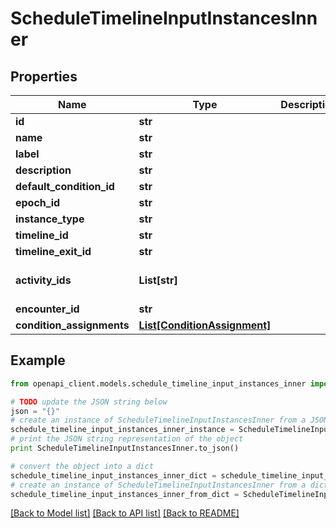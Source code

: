 # ScheduleTimelineInputInstancesInner


## Properties
Name | Type | Description | Notes
------------ | ------------- | ------------- | -------------
**id** | **str** |  | 
**name** | **str** |  | 
**label** | **str** |  | [optional] 
**description** | **str** |  | [optional] 
**default_condition_id** | **str** |  | [optional] 
**epoch_id** | **str** |  | [optional] 
**instance_type** | **str** |  | 
**timeline_id** | **str** |  | [optional] 
**timeline_exit_id** | **str** |  | [optional] 
**activity_ids** | **List[str]** |  | [optional] [default to []]
**encounter_id** | **str** |  | [optional] 
**condition_assignments** | [**List[ConditionAssignment]**](ConditionAssignment.md) |  | 

## Example

```python
from openapi_client.models.schedule_timeline_input_instances_inner import ScheduleTimelineInputInstancesInner

# TODO update the JSON string below
json = "{}"
# create an instance of ScheduleTimelineInputInstancesInner from a JSON string
schedule_timeline_input_instances_inner_instance = ScheduleTimelineInputInstancesInner.from_json(json)
# print the JSON string representation of the object
print ScheduleTimelineInputInstancesInner.to_json()

# convert the object into a dict
schedule_timeline_input_instances_inner_dict = schedule_timeline_input_instances_inner_instance.to_dict()
# create an instance of ScheduleTimelineInputInstancesInner from a dict
schedule_timeline_input_instances_inner_from_dict = ScheduleTimelineInputInstancesInner.from_dict(schedule_timeline_input_instances_inner_dict)
```
[[Back to Model list]](../README.md#documentation-for-models) [[Back to API list]](../README.md#documentation-for-api-endpoints) [[Back to README]](../README.md)


